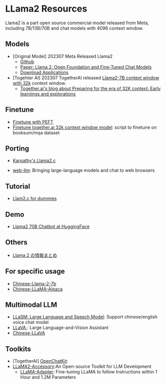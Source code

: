# LLama2 Resources

Llama2 is a part open source commercial model released from Meta, including 7B/13B/70B and chat models with 4096 context window.

## Models
- [Original Model] 202307 Meta Released Llama2
    - [Github](https://github.com/facebookresearch/llama/blob/main/MODEL_CARD.md)
    - [Paper: Llama 2: Open Foundation and Fine-Tuned Chat Models](https://ai.meta.com/research/publications/llama-2-open-foundation-and-fine-tuned-chat-models/)
    - [Download Applications](https://ai.meta.com/resources/models-and-libraries/llama-downloads/)
- [Togehter AI] 202307 TogetherAI released [Llama2-7B context window with 32k](https://huggingface.co/togethercomputer/LLaMA-2-7B-32K) context window.
    - [Together.ai's blog about Preparing for the era of 32K context: Early learnings and explorations](https://together.ai/blog/llama-2-7b-32k)

## Finetune
- [Finetune with PEFT](https://huggingface.co/blog/llama2?fbclid=IwAR2G3jtbsUMZCTNsYTuxKDJCC_S6SuyFBk8hs0y23TI2ndPHVZ33ZWNHfSc)
- [Finetune together.ai 32k context window model](https://github.com/togethercomputer/OpenChatKit/tree/main/training): script to finetune on booksum/mqa dataset

## Porting
- [Karpathy's Llama2.c](https://github.com/karpathy/llama2.c)

- [web-llm](https://github.com/mlc-ai/web-llm): Bringing large-language models and chat to web browsers

## Tutorial
- [Llam2.c for dummies](https://github.com/RahulSChand/llama2.c-for-dummies)

## Demo
- [Llama2 70B Chatbot at HuggingFace](https://huggingface.co/spaces/ysharma/Explore_llamav2_with_TGI)


## Others
- [Llama 2 の情報まとめ](https://note.com/npaka/n/ncc6c32fcfd38)

## For specific usage
- [Chinese-Llama-2-7b](https://github.com/LinkSoul-AI/Chinese-Llama-2-7b)
- [Chinese-LLaMA-Alpaca](https://github.com/ymcui/Chinese-LLaMA-Alpaca)

## Multimodal LLM
- [LLaSM: Large Language and Speech Model](https://github.com/LinkSoul-AI/LLaSM): Support chinese/english voice chat model
- [LLaVA ](https://github.com/haotian-liu/LLaVA): Large Language-and-Vision Assistant 
- [Chinese-LLaVA](https://github.com/LinkSoul-AI/Chinese-LLaVA)

## Toolkits
- [TogetherAI] [OpenChatKit](https://github.com/togethercomputer/OpenChatKit):
- [LLaMA2-Accessory](https://github.com/Alpha-VLLM/LLaMA2-Accessory):An Open-source Toolkit for LLM Development 
    - [LLaMA-Adapter](https://github.com/OpenGVLab/LLaMA-Adapter): Fine-tuning LLaMA to follow Instructions within 1 Hour and 1.2M Parameters 